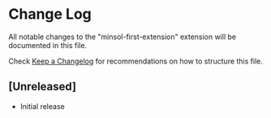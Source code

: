 # Change Log

All notable changes to the "minsol-first-extension" extension will be documented in this file.

Check [Keep a Changelog](http://keepachangelog.com/) for recommendations on how to structure this file.

## [Unreleased]

- Initial release